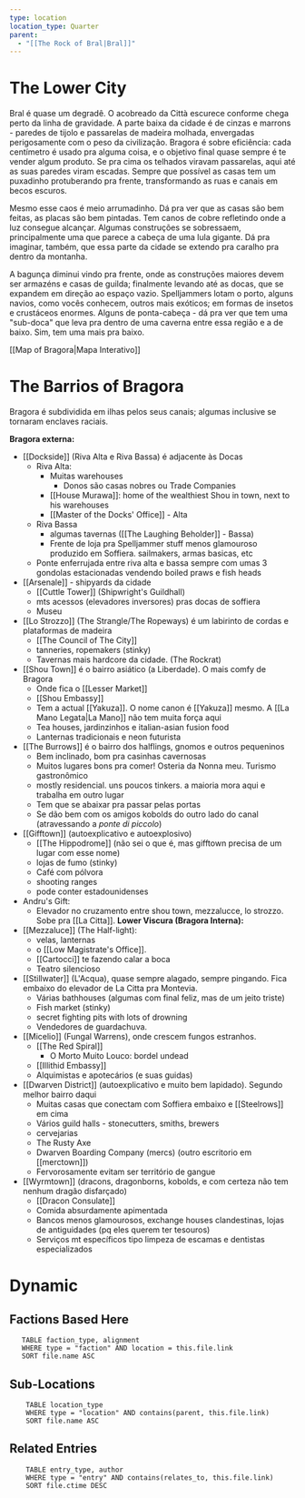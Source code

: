 ```yaml
---
type: location
location_type: Quarter
parent:
  - "[[The Rock of Bral|Bral]]"
---
```

# The Lower City
Bral é quase um degradê. O acobreado da Città escurece conforme chega perto da linha de gravidade. A parte baixa da cidade é de cinzas e marrons - paredes de tijolo e passarelas de madeira molhada, envergadas perigosamente com o peso da civilização. Bragora é sobre eficiência: cada centímetro é usado pra alguma coisa, e o objetivo final quase sempre é te vender algum produto. Se pra cima os telhados viravam passarelas, aqui até as suas paredes viram escadas.  Sempre que possível as casas tem um puxadinho protuberando pra frente, transformando as ruas e canais em becos escuros. 

Mesmo esse caos é meio arrumadinho. Dá pra ver que as casas são bem feitas, as placas são bem pintadas. Tem canos de cobre refletindo onde a luz consegue alcançar. Algumas construções se sobressaem, principalmente uma que parece a cabeça de uma lula gigante. 
Dá pra imaginar, também, que essa parte da cidade se extendo pra caralho pra dentro da montanha. 

A bagunça diminui vindo pra frente, onde as construções maiores devem ser armazéns e casas de guilda; finalmente levando até as docas, que se expandem em direção ao espaço vazio. Spelljammers lotam o porto, alguns navios, como vocês conhecem, outros mais exóticos; em formas de insetos e crustáceos enormes. Alguns de ponta-cabeça - dá pra ver que tem uma "sub-doca" que leva pra dentro de uma caverna entre essa região e a de baixo. Sim, tem uma mais pra baixo.  

[[Map of Bragora|Mapa Interativo]]

# The Barrios of Bragora
Bragora é subdividida em ilhas pelos seus canais; algumas inclusive se tornaram enclaves raciais. 

**Bragora externa:**
- [[Dockside]] (Riva Alta e Riva Bassa) é adjacente às Docas 
	- Riva Alta:
		- Muitas warehouses
			- Donos são casas nobres ou Trade Companies
		- [[House Murawa]]: home of the wealthiest Shou in town, next to his warehouses
		- [[Master of the Docks' Office]] - Alta
	- Riva Bassa
		- algumas tavernas ([[The Laughing Beholder]] - Bassa)
		- Frente de loja pra Spelljammer stuff menos glamouroso produzido em Soffiera. sailmakers, armas basicas, etc
	- Ponte enferrujada entre riva alta e bassa sempre com umas 3 gondolas estacionadas vendendo boiled praws e fish heads
- [[Arsenale]] - shipyards da cidade
	- [[Cuttle Tower]] (Shipwright's Guildhall)
	- mts acessos (elevadores inversores) pras docas de soffiera
	- Museu
- [[Lo Strozzo]] (The Strangle/The Ropeways) é um labirinto de cordas e plataformas de madeira
	- [[The Council of The City]] 
	- tanneries, ropemakers (stinky)
	- Tavernas mais hardcore da cidade. (The Rockrat)
- [[Shou Town]] é o bairro asiático (a Liberdade). O mais comfy de Bragora
	- Onde fica o [[Lesser Market]]
	- [[Shou Embassy]]
	- Tem a actual [[Yakuza]]. O nome canon é [[Yakuza]] mesmo. A [[La Mano Legata|La Mano]] não tem muita força aqui
	- Tea houses, jardinzinhos e italian-asian fusion food
	- Lanternas tradicionais e neon futurista
- [[The Burrows]] é o bairro dos halflings, gnomos e outros pequeninos
	- Bem inclinado, bom pra casinhas cavernosas
	- Muitos lugares bons pra comer! Osteria da Nonna meu. Turismo gastronômico
	- mostly residencial. uns poucos tinkers. a maioria mora aqui e trabalha em outro lugar
	- Tem que se abaixar pra passar pelas portas
	- Se dão bem com os amigos kobolds do outro lado do canal (atravessando a *ponte di piccolo*)
- [[Gifftown]] (autoexplicativo e autoexplosivo)
	- [[The Hippodrome]] (não sei o que é, mas gifftown precisa de um lugar com esse nome)
	- lojas de fumo (stinky)
	- Café com pólvora
	- shooting ranges
	- pode conter estadounidenses
- Andru's Gift:
	- Elevador no cruzamento entre shou town, mezzalucce, lo strozzo. Sobe pra [[La Citta]].
**Lower Viscura (Bragora Interna):**
- [[Mezzaluce]] (The Half-light): 
	- velas, lanternas
	- o [[Low Magistrate's Office]]. 
	- [[Cartocci]] te fazendo calar a boca
	- Teatro silencioso
- [[Stillwater]] (L'Acqua), quase sempre alagado, sempre pingando. Fica embaixo do elevador de La Citta pra Montevia.
	- Várias bathhouses (algumas com final feliz, mas de um jeito triste)
	- Fish market (stinky)
	- secret fighting pits with lots of drowning
	- Vendedores de guardachuva. 
- [[Micelio]] (Fungal Warrens), onde crescem fungos estranhos.
	- [[The Red Spiral]]
		- O Morto Muito Louco: bordel undead
	- [[Illithid Embassy]]
	- Alquimistas e apotecários (e suas guidas)
- [[Dwarven District]] (autoexplicativo e muito bem lapidado). Segundo melhor bairro daqui
	- Muitas casas que conectam com Soffiera embaixo e [[Steelrows]] em cima
	- Vários guild halls - stonecutters, smiths, brewers
	- cervejarias
	- The Rusty Axe
	- Dwarven Boarding Company (mercs) (outro escritorio em [[merctown]])
	- Fervorosamente evitam ser território de gangue
- [[Wyrmtown]] (dracons, dragonborns, kobolds, e com certeza não tem nenhum dragão disfarçado)
	- [[Dracon Consulate]]
	- Comida absurdamente apimentada
	- Bancos menos glamourosos, exchange houses clandestinas, lojas de antiguidades (pq eles querem ter tesouros)
	- Serviços mt específicos tipo limpeza de escamas e dentistas especializados 


# Dynamic

<!-- DYNAMIC:related-entries -->

## Factions Based Here

 ```dataview
    TABLE faction_type, alignment
    WHERE type = "faction" AND location = this.file.link
    SORT file.name ASC
 ```

## Sub-Locations

```dataview
    TABLE location_type
    WHERE type = "location" AND contains(parent, this.file.link)
    SORT file.name ASC
```

## Related Entries

```dataview
    TABLE entry_type, author
    WHERE type = "entry" AND contains(relates_to, this.file.link)
    SORT file.ctime DESC
```

<!-- /DYNAMIC -->